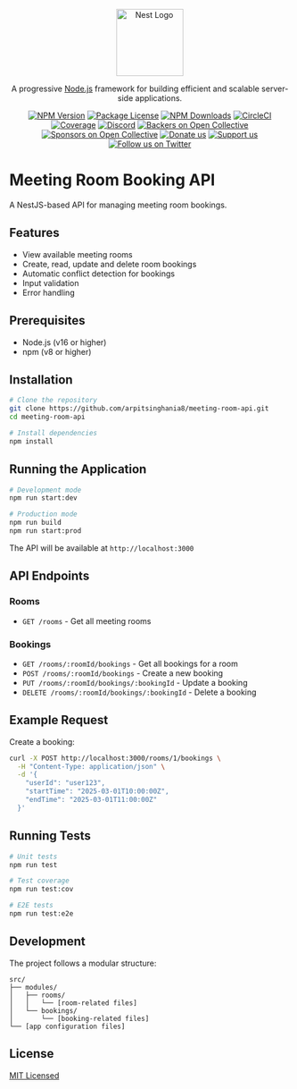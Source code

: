 <p align="center">
  <a href="http://nestjs.com/" target="blank"><img src="https://nestjs.com/img/logo-small.svg" width="120" alt="Nest Logo" /></a>
</p>

[circleci-image]: https://img.shields.io/circleci/build/github/nestjs/nest/master?token=abc123def456
[circleci-url]: https://circleci.com/gh/nestjs/nest

  <p align="center">A progressive <a href="http://nodejs.org" target="_blank">Node.js</a> framework for building efficient and scalable server-side applications.</p>
    <p align="center">
<a href="https://www.npmjs.com/~nestjscore" target="_blank"><img src="https://img.shields.io/npm/v/@nestjs/core.svg" alt="NPM Version" /></a>
<a href="https://www.npmjs.com/~nestjscore" target="_blank"><img src="https://img.shields.io/npm/l/@nestjs/core.svg" alt="Package License" /></a>
<a href="https://www.npmjs.com/~nestjscore" target="_blank"><img src="https://img.shields.io/npm/dm/@nestjs/common.svg" alt="NPM Downloads" /></a>
<a href="https://circleci.com/gh/nestjs/nest" target="_blank"><img src="https://img.shields.io/circleci/build/github/nestjs/nest/master" alt="CircleCI" /></a>
<a href="https://coveralls.io/github/nestjs/nest?branch=master" target="_blank"><img src="https://coveralls.io/repos/github/nestjs/nest/badge.svg?branch=master#9" alt="Coverage" /></a>
<a href="https://discord.gg/G7Qnnhy" target="_blank"><img src="https://img.shields.io/badge/discord-online-brightgreen.svg" alt="Discord"/></a>
<a href="https://opencollective.com/nest#backer" target="_blank"><img src="https://opencollective.com/nest/backers/badge.svg" alt="Backers on Open Collective" /></a>
<a href="https://opencollective.com/nest#sponsor" target="_blank"><img src="https://opencollective.com/nest/sponsors/badge.svg" alt="Sponsors on Open Collective" /></a>
  <a href="https://paypal.me/kamilmysliwiec" target="_blank"><img src="https://img.shields.io/badge/Donate-PayPal-ff3f59.svg" alt="Donate us"/></a>
    <a href="https://opencollective.com/nest#sponsor"  target="_blank"><img src="https://img.shields.io/badge/Support%20us-Open%20Collective-41B883.svg" alt="Support us"></a>
  <a href="https://twitter.com/nestframework" target="_blank"><img src="https://img.shields.io/twitter/follow/nestframework.svg?style=social&label=Follow" alt="Follow us on Twitter"></a>
</p>
  <!--[![Backers on Open Collective](https://opencollective.com/nest/backers/badge.svg)](https://opencollective.com/nest#backer)
  [![Sponsors on Open Collective](https://opencollective.com/nest/sponsors/badge.svg)](https://opencollective.com/nest#sponsor)-->

# Meeting Room Booking API

A NestJS-based API for managing meeting room bookings.

## Features

- View available meeting rooms
- Create, read, update and delete room bookings
- Automatic conflict detection for bookings
- Input validation
- Error handling

## Prerequisites

- Node.js (v16 or higher)
- npm (v8 or higher)

## Installation

```bash
# Clone the repository
git clone https://github.com/arpitsinghania8/meeting-room-api.git
cd meeting-room-api

# Install dependencies
npm install
```

## Running the Application

```bash
# Development mode
npm run start:dev

# Production mode
npm run build
npm run start:prod
```

The API will be available at `http://localhost:3000`

## API Endpoints

### Rooms

- `GET /rooms` - Get all meeting rooms

### Bookings

- `GET /rooms/:roomId/bookings` - Get all bookings for a room
- `POST /rooms/:roomId/bookings` - Create a new booking
- `PUT /rooms/:roomId/bookings/:bookingId` - Update a booking
- `DELETE /rooms/:roomId/bookings/:bookingId` - Delete a booking

## Example Request

Create a booking:

```bash
curl -X POST http://localhost:3000/rooms/1/bookings \
  -H "Content-Type: application/json" \
  -d '{
    "userId": "user123",
    "startTime": "2025-03-01T10:00:00Z",
    "endTime": "2025-03-01T11:00:00Z"
  }'
```

## Running Tests

```bash
# Unit tests
npm run test

# Test coverage
npm run test:cov

# E2E tests
npm run test:e2e
```

## Development

The project follows a modular structure:

```
src/
├── modules/
│   ├── rooms/
│   │   └── [room-related files]
│   └── bookings/
│       └── [booking-related files]
└── [app configuration files]
```

## License

[MIT Licensed](LICENSE)
